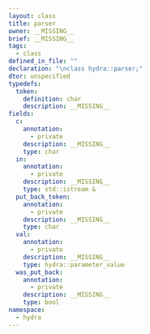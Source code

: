 ```yaml
---
layout: class
title: parser
owner: __MISSING__
brief: __MISSING__
tags:
  - class
defined_in_file: ""
declaration: "\nclass hydra::parser;"
dtor: unspecified
typedefs:
  token:
    definition: char
    description: __MISSING__
fields:
  c:
    annotation:
      - private
    description: __MISSING__
    type: char
  in:
    annotation:
      - private
    description: __MISSING__
    type: std::istream &
  put_back_token:
    annotation:
      - private
    description: __MISSING__
    type: char
  val:
    annotation:
      - private
    description: __MISSING__
    type: hydra::parameter_value
  was_put_back:
    annotation:
      - private
    description: __MISSING__
    type: bool
namespace:
  - hydra
---
```

